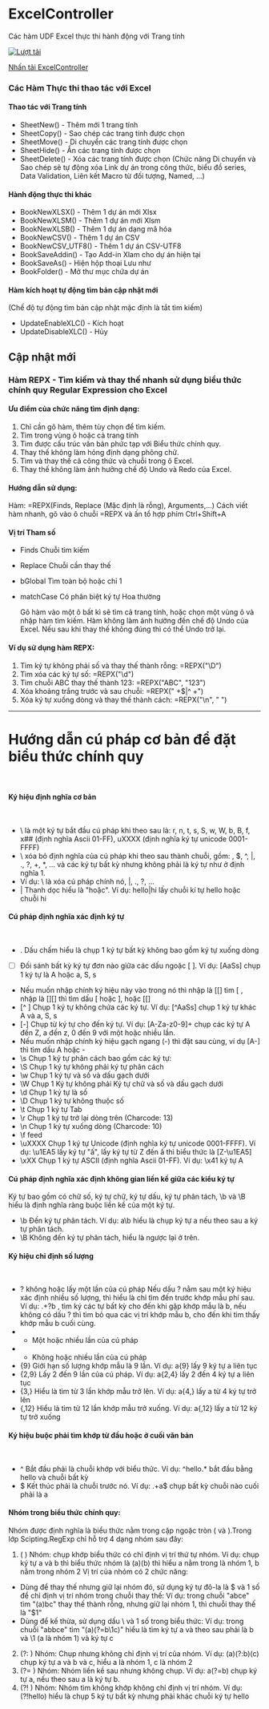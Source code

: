 # ExcelController
 Các hàm UDF Excel thực thi hành động với Trang tính

[![Lượt tải](https://img.shields.io/github/downloads/SanbiVN/ExcelController/total.svg)](https://github.com/SanbiVN/ExcelController/releases/download/excel_controller/ExcelController_v1.43.xlam) 

[Nhấn tải ExcelController](https://github.com/SanbiVN/ExcelController/releases/download/excel_controller/ExcelController_v1.43.xlam)



### Các Hàm Thực thi thao tác với Excel

#### Thao tác với Trang tính ​
- SheetNew() - Thêm mới 1 trang tính
- SheetCopy() - Sao chép các trang tính được chọn
- SheetMove() - Di chuyển các trang tính được chọn
- SheetHide() - Ẩn các trang tính được chọn
- SheetDelete() - Xóa các trang tính được chọn
(Chức năng Di chuyển và Sao chép sẽ tự động xóa Link dự án trong công thức, biểu đồ series, Data Validation, Liên kết Macro từ đối tượng, Named, ...)

#### Hành động thực thi khác ​
- BookNewXLSX() - Thêm 1 dự án mới Xlsx
- BookNewXLSM() - Thêm 1 dự án mới Xlsm
- BookNewXLSB() - Thêm 1 dự án dạng mã hóa
- BookNewCSV() - Thêm 1 dự án CSV
- BookNewCSV_UTF8() - Thêm 1 dự án CSV-UTF8
- BookSaveAddin() - Tạo Add-in Xlam cho dự án hiện tại
- BookSaveAs() - Hiện hộp thoại Lưu như
- BookFolder() - Mở thư mục chứa dự án
​
#### Hàm kích hoạt tự động tìm bản cập nhật mới ​
(Chế độ tự động tìm bản cập nhật mặc định là tắt tìm kiếm)​
- UpdateEnableXLC() - Kích hoạt
- UpdateDisableXLC() - Hủy

## Cập nhật mới

### Hàm REPX - Tìm kiếm và thay thế nhanh sử dụng biểu thức chính quy Regular Expression cho Excel

#### Ưu điểm của chức năng tìm định dạng:​

1. Chỉ cần gõ hàm, thêm tùy chọn để tìm kiếm.​
2. Tìm trong vùng ô hoặc cả trang tính​
3. Tìm được cấu trúc văn bản phức tạp với Biểu thức chính quy.​
4. Thay thế không làm hỏng định dạng phông chữ.​
5. Tìm và thay thế cả công thức và chuỗi trong ô Excel.​
6. Thay thế không làm ảnh hưởng chế độ Undo và Redo của Excel.​

   
#### Hướng dẫn sử dụng:
Hàm: =REPX(Finds, Replace (Mặc định là rỗng), Arguments,...)​
Cách viết hàm nhanh, gõ vào ô chuỗi =REPX và ấn tổ hợp phím Ctrl+Shift+A​

#### Vị trí	Tham số
- Finds	Chuỗi tìm kiếm
- Replace	Chuỗi cần thay thế
- bGlobal	Tìm toàn bộ hoặc chỉ 1
- matchCase	Có phân biệt ký tự Hoa thường

  Gõ hàm vào một ô bất kì sẽ tìm cả trang tính, hoặc chọn một vùng ô và nhập hàm tìm kiếm.
Hàm không làm ảnh hưởng đến chế độ Undo của Excel. Nếu sau khi thay thế không đúng thì có thể Undo trở lại.

#### Ví dụ sử dụng hàm REPX:
1. Tìm ký tự không phải số và thay thế thành rỗng: =REPX("\D")​
2. Tìm xóa các ký tự số: =REPX("\d")​
3. Tìm chuỗi ABC thay thế thành 123: =REPX("ABC", "123")​
4. Xóa khoảng trắng trước và sau chuỗi: =REPX(" +$|^ +")​
5. Xóa ký tự xuống dòng và thay thế thành cách: =REPX("\n", " ")​

--------------------------------------------------------------------------------------------------------------------------
# Hướng dẫn cú pháp cơ bản để đặt biểu thức chính quy
​
#### Ký hiệu định nghĩa cơ bản​
​
- \ là một ký tự bắt đầu cú pháp khi theo sau là: r, n, t, s, S, w, W, b, B, f, x## (định nghĩa Ascii 01-FF), uXXXX (định nghĩa ký tự unicode 0001-FFFF)​
- \ xóa bỏ định nghĩa của cú pháp khi theo sau thành chuỗi, gồm: \, $, ^, |, ., ?, +, *, ... và các ký tự bất kỳ nhưng không phải là ký tự như ở định nghĩa 1.​
- Ví dụ: \\ là xóa cú pháp chính nó, \|, \., \?, ...​
- | Thanh dọc hiểu là "hoặc". Ví dụ: hello|hi lấy chuỗi kí tự hello hoặc chuỗi hi​
​
#### Cú pháp định nghĩa xác định ký tự​
​
- . Dấu chấm hiểu là chụp 1 ký tự bất kỳ không bao gồm ký tự xuống dòng​
- [ ] Đối sánh bất kỳ ký tự đơn nào giữa các dấu ngoặc [ ]. Ví dụ: [AaSs] chụp 1 ký tự là A hoặc a, S, s​
- Nếu muốn nhập chính ký hiệu này vào trong nó thì nhập là [[] tìm [ , nhập là [][] thì tìm dấu [ hoặc ], hoặc [\[]​
- [^ ] Chụp 1 ký tự không chứa các ký tự. Ví dụ: [^AaSs] chụp 1 ký tự khác A và a, S, s​
- [-] Chụp từ ký tự cho đến ký tự. Ví dụ: [A-Za-z0-9]+ chụp các ký tự A đến Z, a đến z, 0 đến 9 với một hoặc nhiều lần.​
- Nếu muốn nhập chính ký hiệu gạch ngang (-) thì đặt sau cùng, ví dụ [A-] thì tìm dấu A hoặc -​
- \s Chụp 1 ký tự phân cách bao gồm các ký tự:​
- \S Chụp 1 ký tự không phải ký tự phân cách​
- \w Chụp 1 ký tự và số và dấu gạch dưới​
- \W Chụp 1 Ký tự không phải Ký tự chữ và số và dấu gạch dưới​
- \d Chụp 1 ký tự là số​
- \D Chụp 1 ký tự không thuộc số​
- \t Chụp 1 ký tự Tab​
- \r Chụp 1 ký tự trở lại dòng trên (Charcode: 13)​
- \n Chụp 1 ký tự xuống dòng (Charcode: 10)​
- \f feed​
- \uXXXX Chụp 1 ký tự Unicode (định nghĩa ký tự unicode 0001-FFFF). Ví dụ: \u1EA5 lấy ký tự "ấ", lấy ký tự từ Z đến ấ thì biểu thức là [Z-\u1EA5]​
- \xXX Chụp 1 ký tự ASCII (định nghĩa Ascii 01-FF). Ví dụ: \x41 ký tự A​
​
#### Cú pháp định nghĩa xác định không gian liền kề giữa các kiểu ký tự​
Ký tự bao gồm có chữ số, ký tự chữ, ký tự dấu, ký tự phân tách, \b và \B hiểu là định nghĩa ràng buộc liền kề của một ký tự.​
​
- \b Đến ký tự phân tách. Ví dụ: a\b hiểu là chụp ký tự a nếu theo sau a ký tự phân tách.​
- \B Không đến ký tự phân tách, hiểu là ngược lại ở trên.​
​
#### Ký hiệu chỉ định số lượng​
​
- ? không hoặc lấy một lần của cú pháp​
Nếu dấu ? nằm sau một ký hiệu xác định nhiều số lượng, thì hiểu là chỉ tìm đến trước khớp mẫu phí sau.​
Ví dụ: .+?b , tìm ký các tự bất kỳ cho đến khi gặp khớp mẫu là b, nếu không có dấu ? thì tìm bỏ qua các vị trí khớp mẫu b, cho đến khi tìm thấy khớp mẫu b cuối cùng.​
- + Một hoặc nhiều lần của cú pháp​
- * Không hoặc nhiều lần của cú pháp​
- {9} Giới hạn số lượng khớp mẫu là 9 lần. Ví dụ: a{9} lấy 9 ký tự a liên tục​
- {2,9} Lấy 2 đến 9 lần của cú pháp. Ví dụ: a{2,4} lấy 2 đến 4 ký tự a liên tục​
- {3,} Hiểu là tìm từ 3 lần khớp mẫu trở lên. Ví dụ: a{4,} lấy a từ 4 ký tự trở lên​
- {,12} Hiểu là tìm từ 12 lần khớp mẫu trở xuống. Ví dụ: a{,12} lấy a từ 12 ký tự trở xuống​
​
#### Ký hiệu buộc phải tìm khớp từ đầu hoặc ở cuối văn bản​
​
- ^ Bắt đầu phải là chuỗi khớp với biểu thức. Ví dụ: ^hello.* bắt đầu bằng hello và chuỗi bất kỳ​
- $ Kết thúc phải là chuỗi trước nó. Ví dụ: .+a$ chụp bất kỳ chuỗi nào cuối phải là a​
​
#### Nhóm trong biểu thức chính quy:​
Nhóm được định nghĩa là biểu thức nằm trong cặp ngoặc tròn ( và ).​
Trong lớp Scipting.RegExp chỉ hỗ trợ 4 dạng nhóm sau đây:​
1. ( ) Nhóm: chụp khớp biểu thức có chỉ định vị trí thứ tự nhóm.​
Ví dụ: chụp ký tự a và b thì biểu thức nhóm là (a)(b) thì hiểu a nằm trong là nhóm 1, b nằm trong nhóm 2​
Vị trí của nhóm có 2 chức năng:​
+ Dùng để thay thế nhưng giữ lại nhóm đó, sử dụng ký tự đô-la là $ và 1 số để chỉ định vị trí nhóm trong chuỗi thay thế:​
Ví dụ: trong chuỗi "abce" tìm "(a)bc" thay thế thành rỗng, nhưng giữ lại nhóm 1, thì chuỗi thay thế là "$1"​
+ Dùng để kế thừa, sử dụng dấu \ và 1 số trong biểu thức:​
Ví dụ: trong chuỗi "abbce" tìm "(a)(?=b\1c)" hiểu là tìm ký tự a và theo sau phải là b và \1 (a là nhóm 1) và ký tự c​
2. (?: ) Nhóm: Chụp nhưng không chỉ định vị trí của nhóm.​
Ví dụ: (a)(?:b)(c) chụp ký tự a và b và c, hiểu a là nhóm 1, c là nhóm 2​
3. (?= ) Nhóm: Nhóm liền kề sau nhưng không chụp.​
Ví dụ: a(?=b) chụp ký tự a, nếu theo sau a là ký tự b.​
4. (?! ) Nhóm: Nhóm tìm không khớp không chỉ định vị trí nhóm.​
Ví dụ: (?!hello) hiểu là chụp 5 ký tự bất kỳ nhưng phải khác chuỗi ký tự hello​


